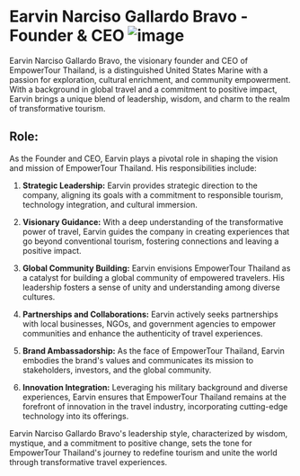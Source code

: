 # Earvin Narciso Gallardo Bravo - Founder & CEO ![image](1567737924645.jpgg) 

Earvin Narciso Gallardo Bravo, the visionary founder and CEO of EmpowerTour Thailand, is a distinguished United States Marine with a passion for exploration, cultural enrichment, and community empowerment. With a background in global travel and a commitment to positive impact, Earvin brings a unique blend of leadership, wisdom, and charm to the realm of transformative tourism.

## Role:

As the Founder and CEO, Earvin plays a pivotal role in shaping the vision and mission of EmpowerTour Thailand. His responsibilities include:

1. **Strategic Leadership:** Earvin provides strategic direction to the company, aligning its goals with a commitment to responsible tourism, technology integration, and cultural immersion.

2. **Visionary Guidance:** With a deep understanding of the transformative power of travel, Earvin guides the company in creating experiences that go beyond conventional tourism, fostering connections and leaving a positive impact.

3. **Global Community Building:** Earvin envisions EmpowerTour Thailand as a catalyst for building a global community of empowered travelers. His leadership fosters a sense of unity and understanding among diverse cultures.

4. **Partnerships and Collaborations:** Earvin actively seeks partnerships with local businesses, NGOs, and government agencies to empower communities and enhance the authenticity of travel experiences.

5. **Brand Ambassadorship:** As the face of EmpowerTour Thailand, Earvin embodies the brand's values and communicates its mission to stakeholders, investors, and the global community.

6. **Innovation Integration:** Leveraging his military background and diverse experiences, Earvin ensures that EmpowerTour Thailand remains at the forefront of innovation in the travel industry, incorporating cutting-edge technology into its offerings.

Earvin Narciso Gallardo Bravo's leadership style, characterized by wisdom, mystique, and a commitment to positive change, sets the tone for EmpowerTour Thailand's journey to redefine tourism and unite the world through transformative travel experiences.
